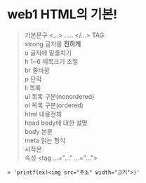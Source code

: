 # web1 HTML의 기본!
> 기본문구 <...> ..... </...> TAG    
> strong 글자를 **진하게**  
> u      글자에 밑줄치기  
> h 1~6  제목크기 조절   
> br     줄바꿈  
> p      단락  
> li     목록  
> ul     목록 구분(nonordered)  
> ol     목록 구분(ordered)  
> html   내용전체  
> head   body에 대한 설명  
> body   본문  
> meta   읽는 형식  
> 시작은 <!doctype html>  
> 속성 <tag ...="..."  ...="...">  
  ```
> 'printf(ex)<img src="주소" width="크기">)'    
```
